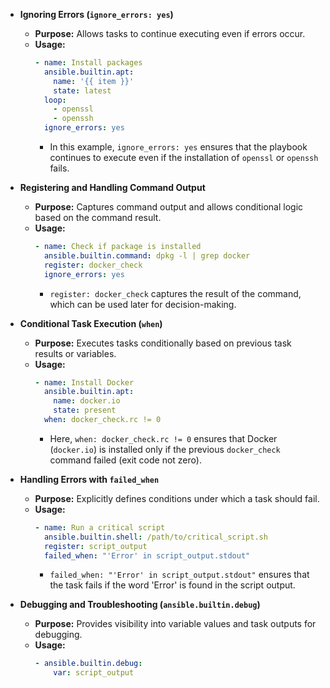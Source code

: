 - **Ignoring Errors (`ignore_errors: yes`)**

  - **Purpose:** Allows tasks to continue executing even if errors occur.
  - **Usage:**
    ```yaml
    - name: Install packages
      ansible.builtin.apt:
        name: '{{ item }}'
        state: latest
      loop:
        - openssl
        - openssh
      ignore_errors: yes
    ```
    - In this example, `ignore_errors: yes` ensures that the playbook continues to execute even if the installation of `openssl` or `openssh` fails.

- **Registering and Handling Command Output**

  - **Purpose:** Captures command output and allows conditional logic based on the command result.
  - **Usage:**
    ```yaml
    - name: Check if package is installed
      ansible.builtin.command: dpkg -l | grep docker
      register: docker_check
      ignore_errors: yes
    ```
    - `register: docker_check` captures the result of the command, which can be used later for decision-making.

- **Conditional Task Execution (`when`)**

  - **Purpose:** Executes tasks conditionally based on previous task results or variables.
  - **Usage:**
    ```yaml
    - name: Install Docker
      ansible.builtin.apt:
        name: docker.io
        state: present
      when: docker_check.rc != 0
    ```
    - Here, `when: docker_check.rc != 0` ensures that Docker (`docker.io`) is installed only if the previous `docker_check` command failed (exit code not zero).

- **Handling Errors with `failed_when`**

  - **Purpose:** Explicitly defines conditions under which a task should fail.
  - **Usage:**
    ```yaml
    - name: Run a critical script
      ansible.builtin.shell: /path/to/critical_script.sh
      register: script_output
      failed_when: "'Error' in script_output.stdout"
    ```
    - `failed_when: "'Error' in script_output.stdout"` ensures that the task fails if the word 'Error' is found in the script output.

- **Debugging and Troubleshooting (`ansible.builtin.debug`)**

  - **Purpose:** Provides visibility into variable values and task outputs for debugging.
  - **Usage:**
    ```yaml
    - ansible.builtin.debug:
        var: script_output
    ```
